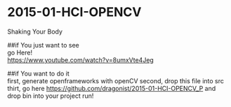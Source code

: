 # 2015-01-HCI-OPENCV
Shaking Your Body

##if You just want to see    
go Here!    
https://www.youtube.com/watch?v=8umxVte4Jeg    

##if You want to do it    
first, generate openframeworks with openCV
second, drop this file into src
thirt, go here
https://github.com/dragonist/2015-01-HCI-OPENCV_P 
and drop bin into your project
run!

    
